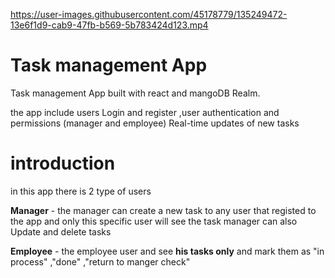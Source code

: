 https://user-images.githubusercontent.com/45178779/135249472-13e6f1d9-cab9-47fb-b569-5b783424d123.mp4

# Task management App
Task management App built with react and mangoDB Realm.

the app include users Login and register ,user authentication and permissions (manager and employee)
Real-time updates of new tasks

# introduction
in this app there is 2 type of users 

**Manager** - the manager can create a new task to any user that registed to the app
and only this specific user will see the task
manager can also Update and delete tasks

**Employee** - the employee user and see **his tasks only** and mark them as 
"in process" ,"done" ,"return to manger check"
